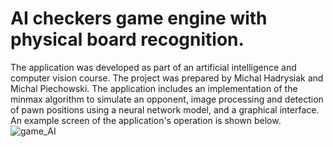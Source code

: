 # AI checkers game engine with physical board recognition.
The application was developed as part of an artificial intelligence and computer vision course. The project was prepared by Michal Hadrysiak and Michal Piechowski.
The application includes an implementation of the minmax algorithm to simulate an opponent, image processing and detection of pawn positions using a neural network model, and a graphical interface. An example screen of the application's operation is shown below.
![game_AI](https://github.com/MHadrysiak/CheckersGame/assets/62614412/990e23c4-11f4-483c-b107-c6debe88c3cf)
